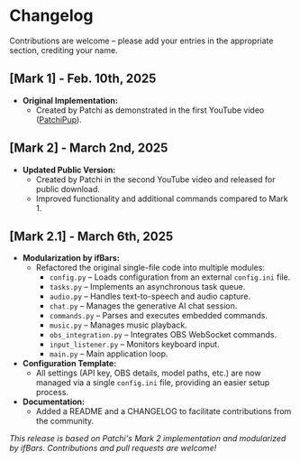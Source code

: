 # Changelog

Contributions are welcome – please add your entries in the appropriate section, crediting your name.

## [Mark 1] - Feb. 10th, 2025
- **Original Implementation:**  
  - Created by Patchi as demonstrated in the first YouTube video ([PatchiPup](https://www.youtube.com/@PatchiPup)).  

## [Mark 2] - March 2nd, 2025
- **Updated Public Version:**  
  - Created by Patchi in the second YouTube video and released for public download.
  - Improved functionality and additional commands compared to Mark 1.

## [Mark 2.1] - March 6th, 2025
- **Modularization by ifBars:**  
  - Refactored the original single-file code into multiple modules:
    - `config.py` – Loads configuration from an external `config.ini` file.
    - `tasks.py` – Implements an asynchronous task queue.
    - `audio.py` – Handles text-to-speech and audio capture.
    - `chat.py` – Manages the generative AI chat session.
    - `commands.py` – Parses and executes embedded commands.
    - `music.py` – Manages music playback.
    - `obs_integration.py` – Integrates OBS WebSocket commands.
    - `input_listener.py` – Monitors keyboard input.
    - `main.py` – Main application loop.
- **Configuration Template:**  
  - All settings (API key, OBS details, model paths, etc.) are now managed via a single `config.ini` file, providing an easier setup process.
- **Documentation:**  
  - Added a README and a CHANGELOG to facilitate contributions from the community.

*This release is based on Patchi's Mark 2 implementation and modularized by ifBars. Contributions and pull requests are welcome!*